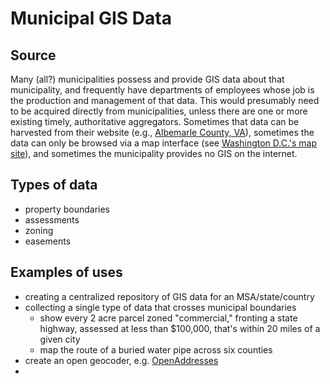 # Municipal GIS Data

## Source

Many (all?) municipalities possess and provide GIS data about that municipality, and frequently have departments of employees whose job is the production and management of that data. This would presumably need to be acquired directly from municipalities, unless there are one or more existing timely, authoritative aggregators. Sometimes that data can be harvested from their website (e.g., [Albemarle County, VA](http://www.albemarle.org/department.asp?department=gds&relpage=3914)), sometimes the data can only be browsed via a map interface (see [Washington D.C.'s map site](http://atlasplus.dcgis.dc.gov/)), and sometimes the municipality provides no GIS on the internet.

## Types of data

* property boundaries
* assessments
* zoning
* easements

## Examples of uses

* creating a centralized repository of GIS data for an MSA/state/country
* collecting a single type of data that crosses municipal boundaries
  * show every 2 acre parcel zoned "commercial," fronting a state highway, assessed at less than $100,000, that's within 20 miles of a given city
  * map the route of a buried water pipe across six counties
* create an open geocoder, e.g. [OpenAddresses](https://github.com/openaddresses/openaddresses/)
* 
